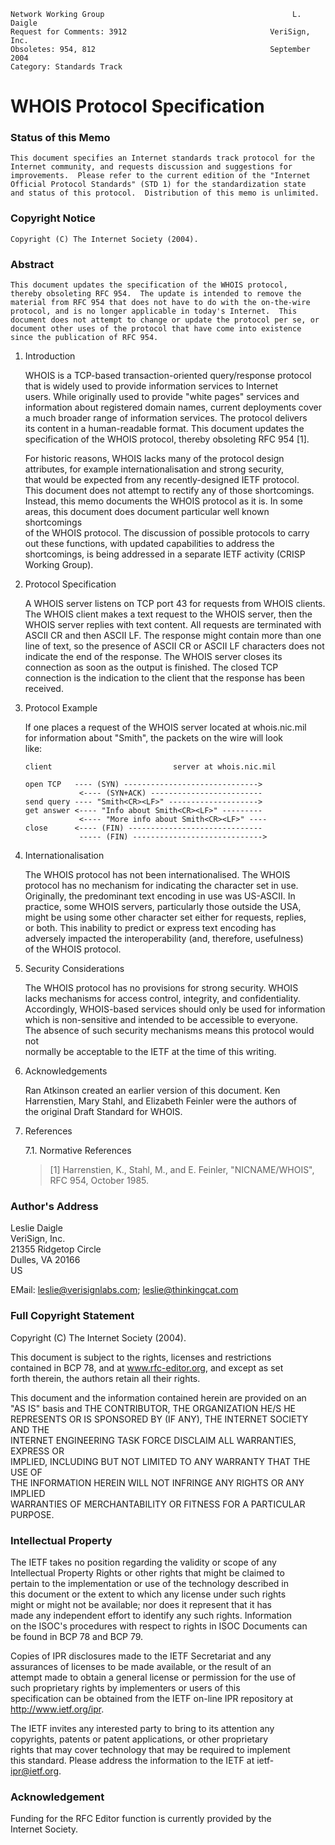 ```
Network Working Group                                          L. Daigle
Request for Comments: 3912                                VeriSign, Inc.
Obsoletes: 954, 812                                       September 2004
Category: Standards Track
```

#                      WHOIS Protocol Specification

### Status of this Memo

    This document specifies an Internet standards track protocol for the     
    Internet community, and requests discussion and suggestions for      
    improvements.  Please refer to the current edition of the "Internet      
    Official Protocol Standards" (STD 1) for the standardization state       
    and status of this protocol.  Distribution of this memo is unlimited.        

### Copyright Notice

    Copyright (C) The Internet Society (2004).       

### Abstract

    This document updates the specification of the WHOIS protocol,       
    thereby obsoleting RFC 954.  The update is intended to remove the        
    material from RFC 954 that does not have to do with the on-the-wire      
    protocol, and is no longer applicable in today's Internet.  This     
    document does not attempt to change or update the protocol per se, or        
    document other uses of the protocol that have come into existence    
    since the publication of RFC 954.    

1.  Introduction

    WHOIS is a TCP-based transaction-oriented query/response protocol    
    that is widely used to provide information services to Internet  
    users.  While originally used to provide "white pages" services and  
    information about registered domain names, current deployments cover  
    a much broader range of information services.  The protocol delivers  
    its content in a human-readable format.  This document updates the   
    specification of the WHOIS protocol, thereby obsoleting RFC 954 [1]. 

    For historic reasons, WHOIS lacks many of the protocol design    
    attributes, for example internationalisation and strong security,    
    that would be expected from any recently-designed IETF protocol.  
    This document does not attempt to rectify any of those shortcomings.     
    Instead, this memo documents the WHOIS protocol as it is.  In some   
    areas, this document does document particular well known shortcomings    
    of the WHOIS protocol.  The discussion of possible protocols to carry    
    out these functions, with updated capabilities to address the    
    shortcomings, is being addressed in a separate IETF activity (CRISP
    Working Group).

2.  Protocol Specification

    A WHOIS server listens on TCP port 43 for requests from WHOIS
    clients.  The WHOIS client makes a text request to the WHOIS server,
    then the WHOIS server replies with text content.  All requests are
    terminated with ASCII CR and then ASCII LF.  The response might
    contain more than one line of text, so the presence of ASCII CR or
    ASCII LF characters does not indicate the end of the response.  The
    WHOIS server closes its connection as soon as the output is finished.
    The closed TCP connection is the indication to the client that the
    response has been received.

3.  Protocol Example

    If one places a request of the WHOIS server located at whois.nic.mil    
    for information about "Smith", the packets on the wire will look    
    like:

    ```
    client                           server at whois.nic.mil

    open TCP   ---- (SYN) ------------------------------>
                <---- (SYN+ACK) -------------------------
    send query ---- "Smith<CR><LF>" -------------------->
    get answer <---- "Info about Smith<CR><LF>" ---------
                <---- "More info about Smith<CR><LF>" ----
    close      <---- (FIN) ------------------------------
                ----- (FIN) ----------------------------->
    ```

4.  Internationalisation

    The WHOIS protocol has not been internationalised.  The WHOIS   
    protocol has no mechanism for indicating the character set in use.  
    Originally, the predominant text encoding in use was US-ASCII.  In  
    practice, some WHOIS servers, particularly those outside the USA,   
    might be using some other character set either for requests, replies,   
    or both.  This inability to predict or express text encoding has    
    adversely impacted the interoperability (and, therefore, usefulness)    
    of the WHOIS protocol.  

5.  Security Considerations

    The WHOIS protocol has no provisions for strong security.  WHOIS    
    lacks mechanisms for access control, integrity, and confidentiality.    
    Accordingly, WHOIS-based services should only be used for information   
    which is non-sensitive and intended to be accessible to everyone.   
    The absence of such security mechanisms means this protocol would not   
    normally be acceptable to the IETF at the time of this writing. 

6.  Acknowledgements

    Ran Atkinson created an earlier version of this document.  Ken  
    Harrenstien, Mary Stahl, and Elizabeth Feinler were the authors of  
    the original Draft Standard for WHOIS.  

7.  References

    7.1.  Normative References

    > [1]  Harrenstien, K., Stahl, M., and E. Feinler, "NICNAME/WHOIS", RFC
            954, October 1985.

### Author's Address

   Leslie Daigle    
   VeriSign, Inc.   
   21355 Ridgetop Circle    
   Dulles, VA  20166    
   US   
    
   EMail: leslie@verisignlabs.com; leslie@thinkingcat.com   

### Full Copyright Statement

   Copyright (C) The Internet Society (2004).   

   This document is subject to the rights, licenses and restrictions        
   contained in BCP 78, and at www.rfc-editor.org, and except as set        
   forth therein, the authors retain all their rights.      

   This document and the information contained herein are provided on an            
   "AS IS" basis and THE CONTRIBUTOR, THE ORGANIZATION HE/S HE      
   REPRESENTS OR IS SPONSORED BY (IF ANY), THE INTERNET SOCIETY AND THE     
   INTERNET ENGINEERING TASK FORCE DISCLAIM ALL WARRANTIES, EXPRESS OR      
   IMPLIED, INCLUDING BUT NOT LIMITED TO ANY WARRANTY THAT THE USE OF       
   THE INFORMATION HEREIN WILL NOT INFRINGE ANY RIGHTS OR ANY IMPLIED       
   WARRANTIES OF MERCHANTABILITY OR FITNESS FOR A PARTICULAR PURPOSE.       

### Intellectual Property

   The IETF takes no position regarding the validity or scope of any        
   Intellectual Property Rights or other rights that might be claimed to            
   pertain to the implementation or use of the technology described in      
   this document or the extent to which any license under such rights       
   might or might not be available; nor does it represent that it has       
   made any independent effort to identify any such rights.  Information        
   on the ISOC's procedures with respect to rights in ISOC Documents can                
   be found in BCP 78 and BCP 79.       

   Copies of IPR disclosures made to the IETF Secretariat and any       
   assurances of licenses to be made available, or the result of an     
   attempt made to obtain a general license or permission for the use of        
   such proprietary rights by implementers or users of this     
   specification can be obtained from the IETF on-line IPR repository at        
   http://www.ietf.org/ipr.     

   The IETF invites any interested party to bring to its attention any      
   copyrights, patents or patent applications, or other proprietary     
   rights that may cover technology that may be required to implement       
   this standard.  Please address the information to the IETF at ietf-      
   ipr@ietf.org.        

### Acknowledgement

   Funding for the RFC Editor function is currently provided by the     
   Internet Society.        
